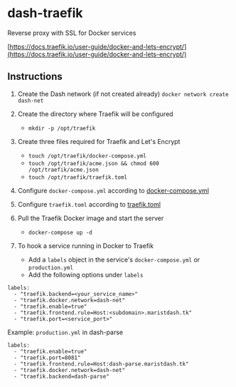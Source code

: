 # dash-traefik
Reverse proxy with SSL for Docker services

[https://docs.traefik.io/user-guide/docker-and-lets-encrypt/](https://docs.traefik.io/user-guide/docker-and-lets-encrypt/)

## Instructions
1) Create the Dash network (if not created already) `docker network create dash-net`

2) Create the directory where Traefik will be configured
    - `mkdir -p /opt/traefik`
    
3) Create three files required for Traefik and Let's Encrypt
    - `touch /opt/traefik/docker-compose.yml`
    - `touch /opt/traefik/acme.json && chmod 600 /opt/traefik/acme.json`
    - `touch /opt/traefik/traefik.toml`

4) Configure `docker-compose.yml` according to [docker-compose.yml](https://github.com/marist-dash/dash-traefik/blob/master/docker-compose.yml)

5) Configure `traefik.toml` according to [traefik.toml](https://github.com/marist-dash/dash-traefik/blob/master/traefik.toml)

6) Pull the Traefik Docker image and start the server
    - `docker-compose up -d`
    
7) To hook a service running in Docker to Traefik
    - Add a `labels` object in the service's `docker-compose.yml` or `production.yml`
    - Add the following options under `labels`
```
labels:
  - "traefik.backend=<your_service_name>"
  - "traefik.docker.network=dash-net"
  - "traefik.enable=true"
  - "traefik.frontend.rule=Host:<subdomain>.maristdash.tk"
  - "traefik.port=<service_port>"
```

Example: `production.yml` in dash-parse
```
labels:
  - "traefik.enable=true"
  - "traefik.port=8081"
  - "traefik.frontend.rule=Host:dash-parse.maristdash.tk"
  - "traefik.docker.network=dash-net"
  - "traefik.backend=dash-parse"
```

